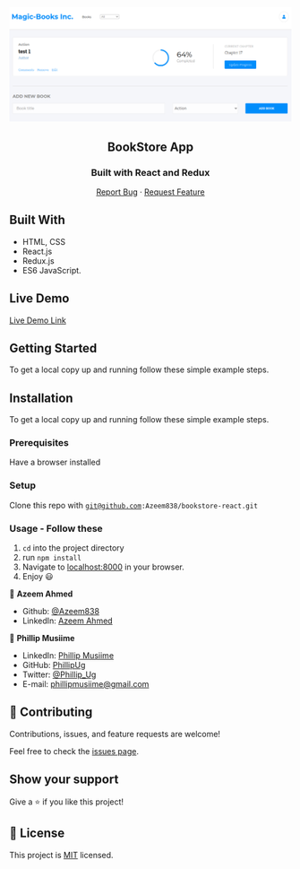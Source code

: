 <p align="center">
  <a>
    <p align="center"> <img src="./app_screenshot.png" alt="bookstore-app"> </p>
  </a>

  <h2 align="center">BookStore App</h2>
  <h3 align="center">Built with React and Redux</h3>

  <p align="center">
    <a href="https://github.com/Azeem838/bookstore-react/issues">Report Bug</a>
    · 
    <a href="https://github.com/Azeem838/bookstore-react/issues">Request Feature</a>
  </p>
</p>

## Built With

- HTML, CSS
- React.js
- Redux.js
- ES6 JavaScript.

## Live Demo

[Live Demo Link](https://sleepy-fortress-15208.herokuapp.com/)

## Getting Started

To get a local copy up and running follow these simple example steps.

## Installation

To get a local copy up and running follow these simple example steps.

### Prerequisites

Have a browser installed

### Setup

Clone this repo with <code>git@github.com:Azeem838/bookstore-react.git</code>

### Usage - Follow these

1. <code>cd</code> into the project directory
2. run <code>npm install</code>
3. Navigate to [localhost:8000](http://localhost:8000) in your browser.
4. Enjoy :smiley:

:bust_in_silhouette: **Azeem Ahmed**

- Github: [@Azeem838](https://github.com/Azeem838)
- LinkedIn: [Azeem Ahmed](www.linkedin.com/in/azeemmahmed)

:bust_in_silhouette: **Phillip Musiime**

- LinkedIn: [Phillip Musiime](https://www.linkedin.com/in/phillip-musiime/)
- GitHub: [PhillipUg](https://github.com/PhillipUg)
- Twitter: [@Phillip_Ug](https://twitter.com/Phillip_Ug)
- E-mail: phillipmusiime@gmail.com

## 🤝 Contributing

Contributions, issues, and feature requests are welcome!

Feel free to check the [issues page](https://github.com/Azeem838/bookstore-react/issues).

## Show your support

Give a ⭐️ if you like this project!

## 📝 License

This project is [MIT](lic.url) licensed.
